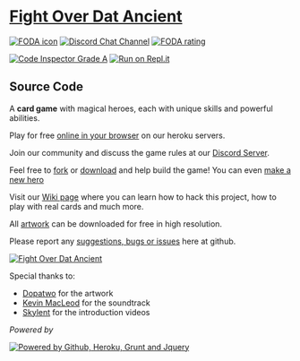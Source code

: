 # [Fight Over Dat Ancient][1]

[![FODA icon](https://raw.githubusercontent.com/rafaelcastrocouto/dotacard/artwork/img/campaign/ico_rosh.png)][1]
[![Discord Chat Channel](https://raw.githubusercontent.com/rafaelcastrocouto/dotacard/artwork/img/discord.png)][2]
[![FODA rating](https://raw.githubusercontent.com/rafaelcastrocouto/dotacard/artwork/img/ratingsymbol_e10.png)][9]

[![Code Inspector Grade A](https://www.code-inspector.com/project/754/status/svg#banner.svg)](https://www.code-inspector.com/public/project/754/foda/dashboard) 
[![Run on Repl.it](https://repl.it/badge/github/rafaelcastrocouto/foda.svg)](https://replit.com/@rafaelcastrocouto/foda-replit)

## Source Code

A **card game** with magical heroes, each with unique skills and powerful abilities.

Play for free [online in your browser][1] on our heroku servers.

Join our community and discuss the game rules at our [Discord Server][2]. 

Feel free to [fork][3] or [download][4] and help build the game!
You can even [make a new hero][6]

Visit our [Wiki page][7] where you can learn how to hack this project, how to play with real cards and much more.

All [artwork][5] can be downloaded for free in high resolution. 

Please report any [suggestions, bugs or issues][8] here at github.

[![Fight Over Dat Ancient](https://raw.githubusercontent.com/rafaelcastrocouto/dotacard/artwork/img/banner.jpg)][1]

Special thanks to:

 - [Dopatwo](https://www.youtube.com/user/dopatwo) for the artwork 
 - [Kevin MacLeod](https://www.youtube.com/user/kmmusic) for the soundtrack
 - [Skylent](https://www.youtube.com/dotacardchannel) for the introduction videos

*Powered by*

[![Powered by Github, Heroku, Grunt and Jquery](https://raw.githubusercontent.com/rafaelcastrocouto/dotacard/artwork/img/poweredby-banner.jpg)][1]

[1]: https://foda-app.herokuapp.com/

[2]: https://discord.gg/a4TwjAR

[3]: https://github.com/rafaelcastrocouto/foda/fork

[4]: https://github.com/rafaelcastrocouto/foda/archive/master.zip

[5]: https://github.com/rafaelcastrocouto/dotacard

[6]: https://github.com/rafaelcastrocouto/dotacard/wiki/How-to-develop-a-new-hero

[7]: https://github.com/rafaelcastrocouto/dotacard/wiki

[8]: https://github.com/rafaelcastrocouto/foda/issues/new

[9]: http://www.esrb.org/ratings/ratings_guide.aspx#rating_categories

[10]: https://github.com/rafaelcastrocouto/dotacard/wiki/How-to-setup-a-local-server
